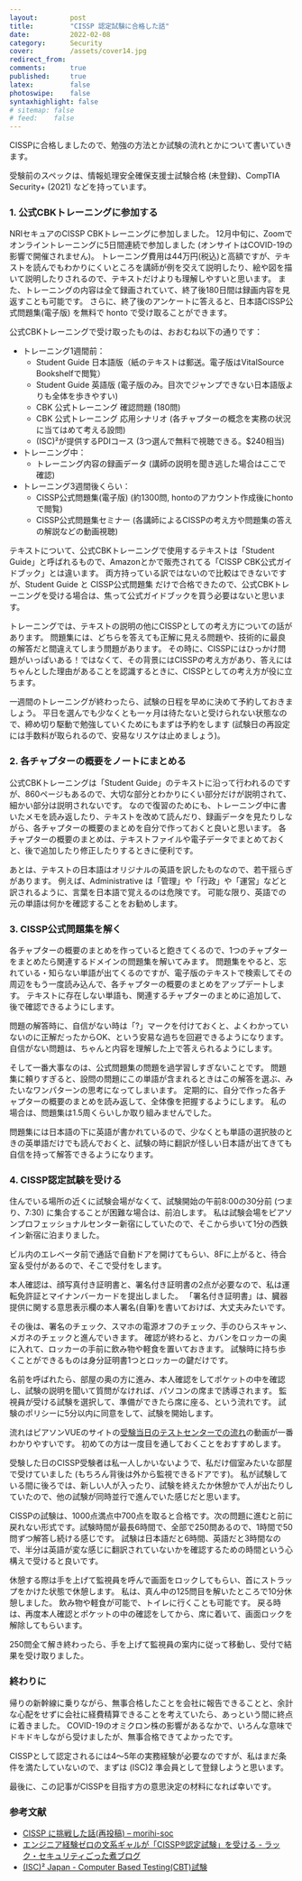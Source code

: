 ```yaml
---
layout:        post
title:         "CISSP 認定試験に合格した話"
date:          2022-02-08
category:      Security
cover:         /assets/cover14.jpg
redirect_from:
comments:      true
published:     true
latex:         false
photoswipe:    false
syntaxhighlight: false
# sitemap: false
# feed:    false
---
```


CISSPに合格しましたので、勉強の方法とか試験の流れとかについて書いていきます。

受験前のスペックは、情報処理安全確保支援士試験合格 (未登録)、CompTIA Security+ (2021) などを持っています。

### 1. 公式CBKトレーニングに参加する

NRIセキュアのCISSP CBKトレーニングに参加しました。
12月中旬に、Zoomでオンライントレーニングに5日間連続で参加しました (オンサイトはCOVID-19の影響で開催されません)。
トレーニング費用は44万円(税込)と高額ですが、テキストを読んでもわかりにくいところを講師が例を交えて説明したり、絵や図を描いて説明したりされるので、テキストだけよりも理解しやすいと思います。
また、トレーニングの内容は全て録画されていて、終了後180日間は録画内容を見返すことも可能です。
さらに、終了後のアンケートに答えると、日本語CISSP公式問題集(電子版) を無料で honto で受け取ることができます。

公式CBKトレーニングで受け取ったものは、おおむね以下の通りです：
- トレーニング1週間前：
  - Student Guide 日本語版（紙のテキストは郵送。電子版はVitalSource Bookshelfで閲覧）
  - Student Guide 英語版 (電子版のみ。目次でジャンプできない日本語版よりも全体を歩きやすい)
  - CBK 公式トレーニング 確認問題 (180問)
  - CBK 公式トレーニング 応用シナリオ (各チャプターの概念を実務の状況に当てはめて考える設問)
  - (ISC)²が提供するPDIコース (3つ選んで無料で視聴できる。$240相当)
- トレーニング中：
  - トレーニング内容の録画データ (講師の説明を聞き逃した場合はここで確認)
- トレーニング3週間後くらい：
  - CISSP公式問題集(電子版) (約1300問, hontoのアカウント作成後にhontoで閲覧)
  - CISSP公式問題集セミナー (各講師によるCISSPの考え方や問題集の答えの解説などの動画視聴)

テキストについて、公式CBKトレーニングで使用するテキストは「Student Guide」と呼ばれるもので、Amazonとかで販売されてる「CISSP CBK公式ガイドブック」とは違います。
両方持っている訳ではないので比較はできないですが、Student Guide と CISSP公式問題集 だけで合格できたので、公式CBKトレーニングを受ける場合は、焦って公式ガイドブックを買う必要はないと思います。

トレーニングでは、テキストの説明の他にCISSPとしての考え方についての話があります。
問題集には、どちらを答えても正解に見える問題や、技術的に最良の解答だと間違えてしまう問題があります。
その時に、CISSPにはひっかけ問題がいっぱいある！ではなくて、その背景にはCISSPの考え方があり、答えにはちゃんとした理由があることを認識するときに、CISSPとしての考え方が役に立ちます。

一週間のトレーニングが終わったら、試験の日程を早めに決めて予約しておきましょう。
平日を選んでも少なくとも一ヶ月は待たないと受けられない状態なので、締め切り駆動で勉強していくためにもまずは予約をします (試験日の再設定には手数料が取られるので、安易なリスケは止めましょう)。

### 2. 各チャプターの概要をノートにまとめる

公式CBKトレーニングは「Student Guide」のテキストに沿って行われるのですが、860ページもあるので、大切な部分とわかりにくい部分だけが説明されて、細かい部分は説明されないです。
なので復習のためにも、トレーニング中に書いたメモを読み返したり、テキストを改めて読んだり、録画データを見たりしながら、各チャプターの概要のまとめを自分で作っておくと良いと思います。
各チャプターの概要のまとめは、テキストファイルや電子データでまとめておくと、後で追加したり修正したりするときに便利です。

あとは、テキストの日本語はオリジナルの英語を訳したものなので、若干揺らぎがあります。
例えば、Administrative は「管理」や「行政」や「運営」などと訳されるように、言葉を日本語で覚えるのは危険です。
可能な限り、英語での元の単語は何かを確認することをお勧めします。

### 3. CISSP公式問題集を解く

各チャプターの概要のまとめを作っていると飽きてくるので、1つのチャプターをまとめたら関連するドメインの問題集を解いてみます。
問題集をやると、忘れている・知らない単語が出てくるのですが、電子版のテキストで検索してその周辺をもう一度読み込んで、各チャプターの概要のまとめをアップデートします。
テキストに存在しない単語も、関連するチャプターのまとめに追加して、後で確認できるようにします。

問題の解答時に、自信がない時は「?」マークを付けておくと、よくわかっていないのに正解だったからOK、という安易な過ちを回避できるようになります。
自信がない問題は、ちゃんと内容を理解した上で答えられるようにします。

そして一番大事なのは、公式問題集の問題を過学習しすぎないことです。
問題集に頼りすぎると、設問の問題にこの単語が含まれるときはこの解答を選ぶ、みたいなワンパターンの思考になってしまいます。
定期的に、自分で作った各チャプターの概要のまとめを読み返して、全体像を把握するようにします。
私の場合は、問題集は1.5周くらいしか取り組みませんでした。

問題集には日本語の下に英語が書かれているので、少なくとも単語の選択肢のときの英単語だけでも読んでおくと、試験の時に翻訳が怪しい日本語が出てきても自信を持って解答できるようになります。

### 4. CISSP認定試験を受ける

住んでいる場所の近くに試験会場がなくて、試験開始の午前8:00の30分前 (つまり、7:30) に集合することが困難な場合は、前泊します。
私は試験会場をピアソンプロフェッショナルセンター新宿にしていたので、そこから歩いて1分の西鉄イン新宿に泊まりました。

ビル内のエレベータ前で通話で自動ドアを開けてもらい、8Fに上がると、待合室＆受付があるので、そこで受付をします。

本人確認は、顔写真付き証明書と、署名付き証明書の2点が必要なので、私は運転免許証とマイナンバーカードを提出しました。
「署名付き証明書」は、臓器提供に関する意思表示欄の本人署名(自筆)を書いておけば、大丈夫みたいです。

その後は、署名のチェック、スマホの電源オフのチェック、手のひらスキャン、メガネのチェックと進んでいきます。
確認が終わると、カバンをロッカーの奥に入れて、ロッカーの手前に飲み物や軽食を置いておきます。
試験時に持ち歩くことができるものは身分証明書1つとロッカーの鍵だけです。

名前を呼ばれたら、部屋の奥の方に進み、本人確認をしてポケットの中を確認し、試験の説明を聞いて質問がなければ、パソコンの席まで誘導されます。
監視員が受ける試験を選択して、準備ができたら席に座る、という流れです。
試験のポリシーに5分以内に同意をして、試験を開始します。

流れはピアソンVUEのサイトの[受験当日のテストセンターでの流れ](https://www.pearsonvue.co.jp/Test-takers/security.aspx)の動画が一番わかりやすいです。
初めての方は一度目を通しておくことをおすすめします。

受験した日のCISSP受験者は私一人しかいないようで、私だけ個室みたいな部屋で受けていました (もちろん背後は外から監視できるドアです)。
私が試験している間に後ろでは、新しい人が入ったり、試験を終えたか休憩かで人が出たりしていたので、他の試験が同時並行で進んでいた感じだと思います。

CISSPの試験は、1000点満点中700点を取ると合格です。次の問題に進むと前に戻れない形式です。試験時間が最長6時間で、全部で250問あるので、1時間で50問ずつ解答し続ける感じです。
試験は日本語だと6時間、英語だと3時間なので、半分は英語が変な感じに翻訳されていないかを確認するための時間という心構えで受けると良いです。

休憩する際は手を上げて監視員を呼んで画面をロックしてもらい、首にストラップをかけた状態で休憩します。
私は、真ん中の125問目を解いたところで10分休憩しました。
飲み物や軽食が可能で、トイレに行くことも可能です。
戻る時は、再度本人確認とポケットの中の確認をしてから、席に着いて、画面ロックを解除してもらいます。

250問全て解き終わったら、手を上げて監視員の案内に従って移動し、受付で結果を受け取りました。

### 終わりに

帰りの新幹線に乗りながら、無事合格したことを会社に報告できることと、余計な心配をせずに会社に経費精算できることを考えていたら、あっという間に終点に着きました。
COVID-19のオミクロン株の影響があるなかで、いろんな意味でドキドキしながら受けましたが、無事合格できてよかったです。

CISSPとして認定されるには4〜5年の実務経験が必要なのですが、私はまだ条件を満たしていないので、まずは (ISC)2 準会員として登録しようと思います。

最後に、この記事がCISSPを目指す方の意思決定の材料になれば幸いです。

### 参考文献

- [CISSP に挑戦した話(再投稿) – morihi-soc](https://www.morihi-soc.net/?p=83)
- [エンジニア経験ゼロの文系ギャルが「CISSP®認定試験」を受ける - ラック・セキュリティごった煮ブログ](https://devblog.lac.co.jp/entry/20220117)
- [(ISC)² Japan - Computer Based Testing(CBT)試験](https://japan.isc2.org/examination_application.html)
